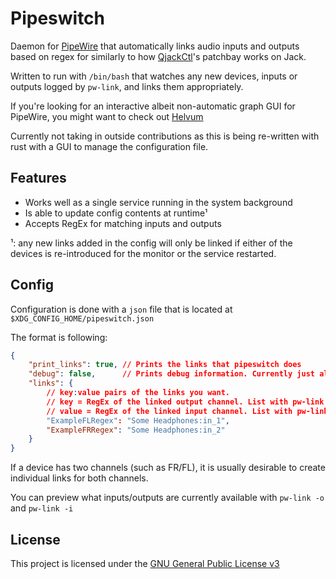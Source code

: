 # Pipeswitch
Daemon for [PipeWire](pipewire) that automatically links audio inputs and outputs
based on regex for similarly to how [QjackCtl][qjackctl]'s patchbay works on
Jack.

Written to run with `/bin/bash` that watches any new devices, inputs or outputs
logged by `pw-link`, and links them appropriately.

If you're looking for an interactive albeit non-automatic graph GUI for
PipeWire, you might want to check out [Helvum][helvum]

Currently not taking in outside contributions as this is being re-written with
rust with a GUI to manage the configuration file. 

## Features
- Works well as a single service running in the system background
- Is able to update config contents at runtime¹
- Accepts RegEx for matching inputs and outputs

¹: any new links added in the config will only be linked if either of the
      devices is re-introduced for the monitor or the service restarted.

## Config
Configuration is done with a `json` file that is located at
`$XDG_CONFIG_HOME/pipeswitch.json`

The format is following:
```json
{
    "print_links": true, // Prints the links that pipeswitch does
    "debug": false,      // Prints debug information. Currently just all device events
    "links": {
        // key:value pairs of the links you want.
        // key = RegEx of the linked output channel. List with pw-link -o
        // value = RegEx of the linked input channel. List with pw-link -i
        "ExampleFLRegex": "Some Headphones:in_1",
        "ExampleFRRegex": "Some Headphones:in_2"
    }
}
```

If a device has two channels (such as FR/FL), it is usually desirable to create
individual links for both channels.

You can preview what inputs/outputs are currently available with `pw-link -o` and `pw-link -i`

## License
This project is licensed under the [GNU General Public License v3](./LICENSE)

[pipewire]: https://pipewire.org/
[qjackctl]: https://qjackctl.sourceforge.io/
[helvum]: https://gitlab.freedesktop.org/pipewire/helvum
